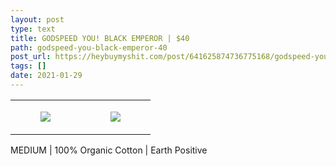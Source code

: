 ```yaml
---
layout: post
type: text
title: GODSPEED YOU! BLACK EMPEROR | $40
path: godspeed-you-black-emperor-40
post_url: https://heybuymyshit.com/post/641625874736775168/godspeed-you-black-emperor-40
tags: []
date: 2021-01-29
---
```




<table style="width:100%;"><tr><td style="vertical-align:top;">
      <figure class="tmblr-full" data-orig-height="2048" data-orig-width="1365" data-orig-src="https://concertshirts.netlify.app/shirts/0504/0504-01.jpg"><img src="https://64.media.tumblr.com/4aa8d126612a5f640db569ef27c42364/a5fcb2bacba1d8cf-1b/s540x810/c9825b1550461ecd006b5fce5d4298adb889d9b8.jpg" data-orig-height="2048" data-orig-width="1365" data-orig-src="https://concertshirts.netlify.app/shirts/0504/0504-01.jpg"/></figure></td>
    <td style="vertical-align:top;">
      <figure class="tmblr-full" data-orig-height="2048" data-orig-width="1365" data-orig-src="https://concertshirts.netlify.app/shirts/0504/0504-02.jpg"><img src="https://64.media.tumblr.com/48b069c3e9f5f0f16d5c56dbe3b5f39a/a5fcb2bacba1d8cf-bf/s540x810/413f1cfde681bb64a2ce5f3f08a3eae237291863.jpg" data-orig-height="2048" data-orig-width="1365" data-orig-src="https://concertshirts.netlify.app/shirts/0504/0504-02.jpg"/></figure></td>
  </tr></table><p>
  MEDIUM | 100% Organic Cotton | Earth Positive
</p>
